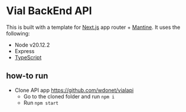# Vial BackEnd API

This is built with a template for [Next.js](https://nextjs.org/) app router + [Mantine](https://mantine.dev/).
It uses the following:

- Node v20.12.2
- Express
- [TypeScript](https://www.typescriptlang.org/)

## how-to run
- Clone API app https://github.com/wdonet/vialapi
    - Go to the cloned folder and run `npm i`
    - Run `npm start`

